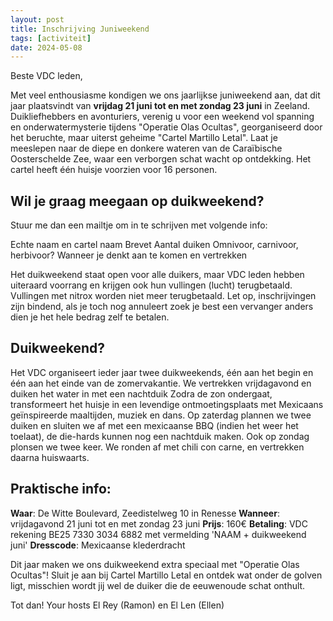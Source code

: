 ```yaml
---
layout: post
title: Inschrijving Juniweekend
tags: [activiteit]
date: 2024-05-08
---
```

Beste VDC leden,

Met veel enthousiasme kondigen we ons jaarlijkse juniweekend aan, dat dit jaar plaatsvindt van **vrijdag 21 juni tot en met zondag 23 juni** in Zeeland. 
Duikliefhebbers en avonturiers, verenig u voor een weekend vol spanning en onderwatermysterie tijdens "Operatie Olas Ocultas", georganiseerd door het beruchte, maar uiterst geheime "Cartel Martillo Letal". 
Laat je meeslepen naar de diepe en donkere wateren van de Caraïbische Oosterschelde Zee, waar een verborgen schat wacht op ontdekking.
Het cartel heeft één huisje voorzien voor 16 personen.

## Wil je graag meegaan op duikweekend? 
Stuur me dan een mailtje om in te schrijven met volgende info:

Echte naam en cartel naam
Brevet
Aantal duiken
Omnivoor, carnivoor, herbivoor?
Wanneer je denkt aan te komen en vertrekken

Het duikweekend staat open voor alle duikers, maar VDC leden hebben uiteraard voorrang en krijgen ook hun vullingen (lucht) terugbetaald. Vullingen met nitrox worden niet meer terugbetaald.
Let op, inschrijvingen zijn bindend, als je toch nog annuleert zoek je best een vervanger anders dien je het hele bedrag zelf te betalen.

## Duikweekend?
Het VDC organiseert ieder jaar twee duikweekends, één aan het begin en één aan het einde van de zomervakantie. We vertrekken vrijdagavond en duiken het water in met een nachtduik
Zodra de zon ondergaat, transformeert het huisje in een levendige ontmoetingsplaats met Mexicaans geïnspireerde maaltijden, muziek en dans. 
Op zaterdag plannen we twee duiken en sluiten we af met een mexicaanse BBQ (indien het weer het toelaat), de die-hards kunnen nog een nachtduik maken.
Ook op zondag plonsen we twee keer. We ronden af met chili con carne, en vertrekken daarna huiswaarts.

## Praktische info:
**Waar**: De Witte Boulevard, Zeedistelweg 10 in Renesse
**Wanneer**: vrijdagavond 21 juni tot en met zondag 23 juni
**Prijs**: 160€
**Betaling**: VDC rekening BE25 7330 3034 6882 met vermelding 'NAAM + duikweekend juni'
**Dresscode**: Mexicaanse klederdracht

Dit jaar maken we ons duikweekend extra speciaal met "Operatie Olas Ocultas"! 
Sluit je aan bij Cartel Martillo Letal en ontdek wat onder de golven ligt, misschien wordt jij wel de duiker die de eeuwenoude schat onthult.

Tot dan!
Your hosts El Rey (Ramon) en El Len (Ellen)
